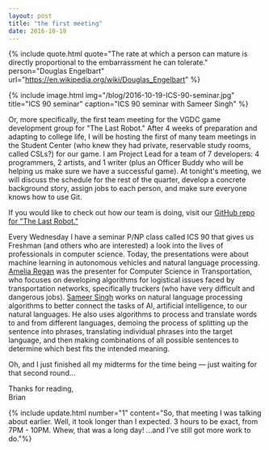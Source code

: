```yaml
---
layout: post
title: "the first meeting"
date: 2016-10-19
---
```


{% include quote.html
    quote="The rate at which a person can mature is directly proportional to the embarrassment he can tolerate."
    person="Douglas Engelbart"
    url="https://en.wikipedia.org/wiki/Douglas_Engelbart" %}

{% include image.html
    img="/blog/2016-10-19-ICS-90-seminar.jpg"
    title="ICS 90 seminar"
    caption="ICS 90 seminar with Sameer Singh" %}

Or, more specifically, the first team meeting for the VGDC game development group for "The Last Robot." After 4 weeks of preparation and adapting to college life, I will be hosting the first of many team meetings in the Student Center (who knew they had private, reservable study rooms, called CSLs?) for our game. I am Project Lead for a team of 7 developers: 4 programmers, 2 artists, and 1 writer (plus an Officer Buddy who will be helping us make sure we have a successful game). At tonight's meeting, we will discuss the schedule for the rest of the quarter, develop a concrete background story, assign jobs to each person, and make sure everyone knows how to use Git.

If you would like to check out how our team is doing, visit our [GitHub repo for "The Last Robot."](https://github.com/BTx123/VGDC_TheLastRobot)

Every Wednesday I have a seminar P/NP class called ICS 90 that gives us Freshman (and others who are interested) a look into the lives of professionals in computer science. Today, the presentations were about machine learning in autonomous vehicles and natural language processing. [Amelia Regan](http://faculty.sites.uci.edu/aregan/) was the presenter for Computer Science in Transportation, who focuses on developing algorithms for logistical issues faced by transportation networks, specifically truckers (who have very difficult and dangerous jobs). [Sameer Singh](http://sameersingh.org) works on natural language processing algorithms to better connect the tasks of AI, artificial intelligence, to our natural languages. He also uses algorithms to process and translate words to and from different languages, demoing the process of splitting up the sentence into phrases, translating individual phrases into the target language, and then making combinations of all possible sentences to determine which best fits the intended meaning.

Oh, and I just finished all my midterms for the time being &mdash; just waiting for that second round...

Thanks for reading,<br>
Brian

{% include update.html
    number="1"
    content="So, that meeting I was talking about earlier. Well, it took longer than I expected. 3 hours to be exact, from 7PM - 10PM. Whew, that was a long day! ...and I've still got more work to do."%}
